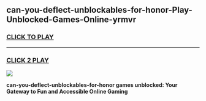 
## can-you-deflect-unblockables-for-honor-Play-Unblocked-Games-Online-yrmvr
<h3>
<a href="https://premium76.site?title=can-you-deflect-unblockables-for-honor&ref=25A">CLICK TO PLAY</a></h3>
<hr>

<h3>
<a href="https://premium76.site?title=can-you-deflect-unblockables-for-honor&ref=25A">CLICK 2 PLAY</a>
  
</h3>

<a href="https://premium76.site?title=can-you-deflect-unblockables-for-honor&ref=25A"><img src="https://clearcache.store/games.png"></a>


**can-you-deflect-unblockables-for-honor games unblocked: Your Gateway to Fun and Accessible Online Gaming**
